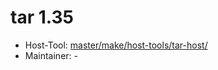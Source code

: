 # tar 1.35
 - Host-Tool: [master/make/host-tools/tar-host/](https://github.com/Freetz-NG/freetz-ng/tree/master/make/host-tools/tar-host/)
 - Maintainer: -

